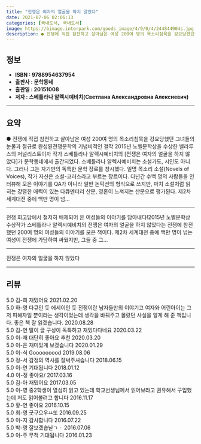 ```yaml
---
title: "전쟁은 여자의 얼굴을 하지 않았다"
date: 2021-07-06 02:06:13
categories: [국내도서, 국내도서]
image: https://bimage.interpark.com/goods_image/4/9/0/4/244844904s.jpg
description: ● 전쟁에 직접 참전하고 살아남은 여성 200여 명의 목소리침묵을 강요당했던 그녀들의 눈물과 절규로 완성된전쟁문학의 기념비적인 걸작 2015년 노벨문학상을 수상한 벨라루스의 저널리스트이자 작가 스베틀라나 알렉시예비치의 [전쟁은 여자의 얼굴을 하지 않았다]가 문학동네에서 출간되었다. 스
---
```


## **정보**

- **ISBN : 9788954637954**
- **출판사 : 문학동네**
- **출판일 : 20151008**
- **저자 : 스베틀라나 알렉시예비치(Светлана Александровна Алексиевич)**

------



## **요약**

●  전쟁에 직접 참전하고 살아남은 여성 200여 명의 목소리침묵을 강요당했던 그녀들의 눈물과 절규로 완성된전쟁문학의 기념비적인 걸작 2015년 노벨문학상을 수상한 벨라루스의 저널리스트이자 작가 스베틀라나 알렉시예비치의 [전쟁은 여자의 얼굴을 하지 않았다]가 문학동네에서 출간되었다. 스베틀라나 알렉시예비치는 소설가도, 시인도 아니다. 그러나 그는 자기만의 독특한 문학 장르를 창시했다. 일명 목소리 소설(Novels of Voices), 작가 자신은 소설-코러스라고 부르는 장르이다. 다년간 수백 명의 사람들을 인터뷰해 모은 이야기를 QA가 아니라 일반 논픽션의 형식으로 쓰지만, 마치 소설처럼 읽히는 강렬한 매력이 있는 다큐멘터리 산문, 영혼이 느껴지는 산문으로 평가된다.  제2차세계대전 중에 백만 명이 넘...

------

전쟁 회고담에서 철저히 배제되어 온 여성들의 이야기를 담아내다!2015년 노벨문학상 수상작가 스베틀라나 알렉시예비치의 전쟁은 여자의 얼굴을 하지 않았다는 전쟁에 참전했던 200여 명의 여성들의 이야기를 모은 책이다. 제2차 세계대전 중에 백만 명이 넘는 여성이 전쟁에 가담하여 싸웠지만, 그들 중 그... 

------


전쟁은 여자의 얼굴을 하지 않았다 

------


## **리뷰** 

5.0 김-희 재밌어요 2021.02.20 <br/>5.0 하-영 다큐인 듯 에세이인 듯 전쟁이란 남자들만의 이야기고 여자와 어린아이는 그저 피해자일 뿐이라는 생각이었는데 생각을 바꿔주고 몰랐던 사실을 알게 해 준 책입니다. 좋은 책 잘 읽겠습니다. 2020.08.28 <br/>5.0 김-연 딸이 글 구성이 독특하고 재밌다다네요 2020.03.22 <br/>5.0 이-재 대단히 좋아요 추천 2020.03.20 <br/>5.0 이-은 재미있게 보겠습니다  2020.01.29 <br/>5.0 이-식 Gooooooood  2019.08.06 <br/>5.0 정-서 감정의 역사를 잘써주셔습니다 2018.06.15 <br/>5.0 이-연 기대됩니다 2018.01.12 <br/>4.0 이-정 좋아요/ 2017.03.16 <br/>5.0 김-아 재밌어요 2017.03.05 <br/>5.0 이-영 중2학생이 열심히 읽고 있는데 학교선생님께서 읽어보라고 권유해서 구입했는데 저도 읽어볼려고 합니다   2016.11.17 <br/>5.0 황-연 좋아요 2016.10.15 <br/>5.0 최-영 굿구으우ㅛ또 2016.09.25 <br/>5.0 이-지 감사합니다 2016.07.22 <br/>5.0 박-영 잘보겠습닏ㄱㆍ 2016.07.06 <br/>5.0 이-주 무척 기대됩니다 2016.01.23 <br/>